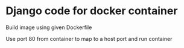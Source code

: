 # Django code for docker container

Build image using given Dockerfile

Use port 80 from container to map to a host port and run container
